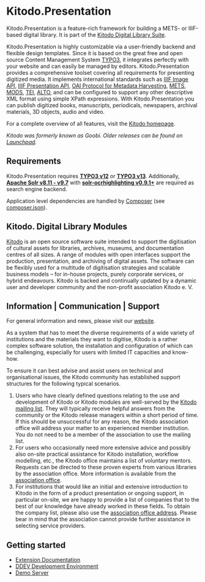 # Kitodo.Presentation

Kitodo.Presentation is a feature-rich framework for building a METS- or IIIF-based digital library. It is part of the [Kitodo Digital Library Suite](https://www.kitodo.org).

Kitodo.Presentation is highly customizable via a user-friendly backend and flexible design templates. Since it is based on the great free and open source Content Management System [TYPO3](https://typo3.org), it integrates perfectly with your website and can easily be managed by editors. Kitodo.Presentation provides a comprehensive toolset covering all requirements for presenting digitized media. It implements international standards such as [IIIF Image API](https://iiif.io/api/image), [IIIF Presentation API](https://iiif.io/api/presentation), [OAI Protocol for Metadata Harvesting](https://www.openarchives.org/OAI/openarchivesprotocol.html), [METS](https://www.loc.gov/standards/mets), [MODS](https://www.loc.gov/standards/mods), [TEI](https://www.tei-c.org), [ALTO](https://www.loc.gov/standards/alto), and can be configured to support any other descriptive XML format using simple XPath expressions. With Kitodo.Presentation you can publish digitized books, manuscripts, periodicals, newspapers, archival materials, 3D objects, audio and video.

For a complete overview of all features, visit the [Kitodo homepage](https://www.kitodo.org/software/kitodopresentation/features).

*Kitodo was formerly known as Goobi. Older releases can be found on [Launchpad](https://launchpad.net/goobi-presentation).*

## Requirements

Kitodo.Presentation requires [**TYPO3 v12**](https://get.typo3.org/version/12) or [**TYPO3 v13**](https://get.typo3.org/version/13). Additionally, [**Apache Solr v8.11 - v9.7**](https://solr.apache.org) with [**solr-ocrhighlighting v0.9.1+**](https://github.com/dbmdz/solr-ocrhighlighting/releases) are required as search engine backend.

Application level dependencies are handled by [Composer](https://getcomposer.org) (see [composer.json](./composer.json)).

## Kitodo. Digital Library Modules

[Kitodo](https://github.com/kitodo) is an open source software suite intended to support the digitisation of cultural assets for libraries, archives, museums, and documentation centres of all sizes. A range of modules with open interfaces support the production, presentation, and archiving of digital assets. The software can be flexibly used for a multitude of digitisation strategies and scalable business models – for in-house projects, purely corporate services, or hybrid endeavours. Kitodo is backed and continually updated by a dynamic user and developer community and the non-profit association Kitodo e. V.

## Information | Communication | Support

For general information and news, please visit our [website](https://www.kitodo.org).

As a system that has to meet the diverse requirements of a wide variety of institutions and the materials they want to digitise, Kitodo is a rather complex software solution, the installation and configuration of which can be challenging, especially for users with limited IT capacities and know-how.

To ensure it can best advise and assist users on technical and organisational issues, the Kitodo community has established support structures for the following typical scenarios.

1. Users who have clearly defined questions relating to the use and development of Kitodo or Kitodo modules are well-served by the [Kitodo mailing list](https://www.listserv.dfn.de/sympa/subscribe/kitodo-community). They will typically receive helpful answers from the community or the Kitodo release managers within a short period of time. If this should be unsuccessful for any reason, the Kitodo association office will address your matter to an experienced member institution. You do not need to be a member of the association to use the mailing list.
2. For users who occasionally need more extensive advice and possibly also on-site practical assistance for Kitodo installation, workflow modelling, etc., the Kitodo office maintains a list of voluntary mentors. Requests can be directed to these proven experts from various libraries by the association office. More information is available from the [association office](mailto:contact@kitodo.org).
3. For institutions that would like an initial and extensive introduction to Kitodo in the form of a product presentation or ongoing support, in particular on-site, we are happy to provide a list of companies that to the best of our knowledge have already worked in these fields. To obtain the company list, please also use the [association office address](mailto:contact@kitodo.org). Please bear in mind that the association cannot provide further assistance in selecting service providers.

## Getting started

* [Extension Documentation](https://kitodo.github.io/kitodo-presentation)
* [DDEV Development Environment](https://github.com/kitodo/ddev-kitodo-presentation)
* [Demo Server](https://presentation-demo.kitodo.org/)
